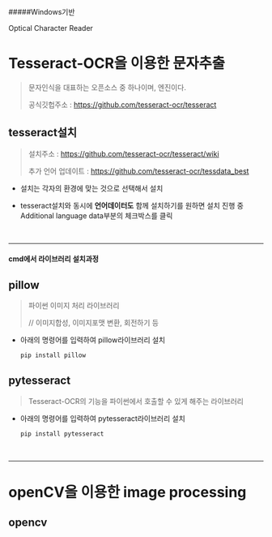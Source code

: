 #####Windows기반

Optical Character Reader

# Tesseract-OCR을 이용한 문자추출

> 문자인식을 대표하는 오픈소스 중  하나이며, 엔진이다.
>
> 공식깃헙주소 : https://github.com/tesseract-ocr/tesseract



## tesseract설치

> 설치주소  : https://github.com/tesseract-ocr/tesseract/wiki
>
> 추가 언어 업데이트 : https://github.com/tesseract-ocr/tessdata_best

- 설치는 각자의 환경에 맞는 것으로 선택해서 설치

- tesseract설치와 동시에 **언어데이터도** 함께 설치하기를 원하면 설치 진행 중 Additional language data부분의 체크박스를 클릭

  ​

------

#### cmd에서 라이브러리 설치과정

## pillow

> 파이썬 이미지 처리 라이브러리 
>
> // 이미지합성, 이미지포맷 변환, 회전하기 등

- 아래의 명령어를 입력하여 pillow라이브러리 설치

  ```bash
  pip install pillow
  ```



## pytesseract

> Tesseract-OCR의 기능을 파이썬에서 호출할 수 있게 해주는 라이브러리

- 아래의 명령어를 입력하여 pytesseract라이브러리 설치

  ```bash
  pip install pytesseract
  ```

  ​


------

# openCV을 이용한 image processing

## opencv

> 